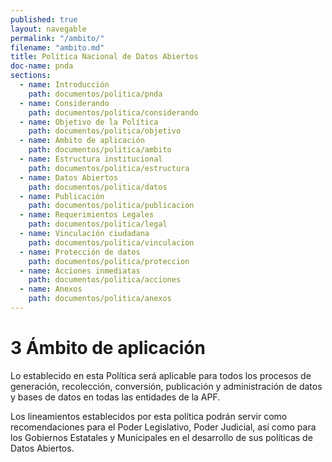 ```yaml
---
published: true
layout: navegable
permalink: "/ambito/"
filename: "ambito.md"
title: Política Nacional de Datos Abiertos
doc-name: pnda
sections:
  - name: Introducción
    path: documentos/politica/pnda
  - name: Considerando
    path: documentos/politica/considerando
  - name: Objetivo de la Política
    path: documentos/politica/objetivo
  - name: Ámbito de aplicación
    path: documentos/politica/ambito
  - name: Estructura institucional
    path: documentos/politica/estructura
  - name: Datos Abiertos
    path: documentos/politica/datos
  - name: Publicación
    path: documentos/politica/publicacion
  - name: Requerimientos Legales
    path: documentos/politica/legal
  - name: Vinculación ciudadana
    path: documentos/politica/vinculacion
  - name: Protección de datos
    path: documentos/politica/proteccion
  - name: Acciones inmediatas
    path: documentos/politica/acciones
  - name: Anexos
    path: documentos/politica/anexos
---
```



# 3 Ámbito de aplicación

Lo establecido en esta Política será aplicable para todos los procesos de generación, recolección, conversión, publicación y administración de datos y bases de datos en todas las entidades de la APF.

Los lineamientos establecidos por esta política podrán servir como recomendaciones para el Poder Legislativo, Poder Judicial, así como para los Gobiernos Estatales y Municipales en el desarrollo de sus políticas de Datos Abiertos.
